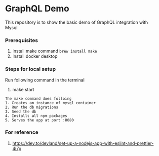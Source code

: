 # GraphQL Demo

This repository is to show the basic demo of GraphQL integration with Mysql

### Prerequisites
1. Install make command `brew install make`
2. Install docker desktop

### Steps for local setup 
Run following command in the terminal

1. make start 

```
The make command does folloing
1. Creates an instance of mysql container
2. Run the db migrations
3. Seed the db
4. Installs all npm packages
5. Serves the app at port :8080

```

### For reference
1. https://dev.to/devland/set-up-a-nodejs-app-with-eslint-and-prettier-4i7p
